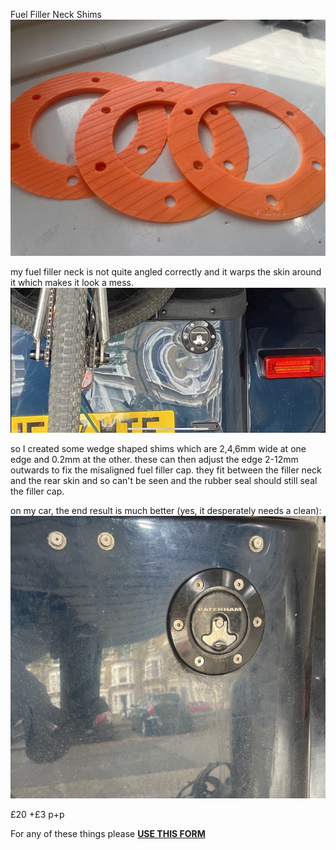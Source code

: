 Fuel Filler Neck Shims
![fuel-shim.jpeg](img/fuel-shim.jpeg)

my fuel filler neck is not quite angled correctly and it warps the skin around it which makes it look a mess.
![img/warped.jpeg](img/warped.jpeg)

so I created some wedge shaped shims which are 2,4,6mm wide at one edge and 0.2mm at the other. these can then adjust the edge 2-12mm outwards to fix the misaligned fuel filler cap.
they fit between the filler neck and the rear skin and so can't be seen and the rubber seal should still seal the filler cap. 

on my car, the end result is much better (yes, it desperately needs a clean):
![img/fixed.jpg](img/fixed.jpg)

£20 +£3 p+p 

For any of these things please **[USE THIS FORM](https://forms.gle/5vtitZ7rHnNgAx4Y6)**